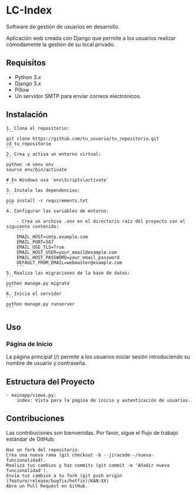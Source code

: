 # LC-Index

Software de gestión de usuarios en desarrollo.

Aplicación web creada con Django que permite a los usuarios realizar cómodamente la gestión de su local privado.
  
## Requisitos

- Python 3.x
- Django 3.x
- Pillow
- Un servidor SMTP para enviar correos electrónicos.

## Instalación

    1. Clona el repositorio:
    ```
    git clone https://github.com/tu_usuario/tu_repositorio.git
    cd tu_repositorio
    ```
    2. Crea y activa un entorno virtual:
    ```
    python -m venv env
    source env/bin/activate  
    
    # En Windows usa `env\Scripts\activate`
    ```
    3. Instala las dependencias:
    ```
    pip install -r requirements.txt
    ```
    4. Configurar las variables de entorno:
    
        - Crea un archivo .env en el directorio raíz del proyecto con el siguiente contenido:
        ```
        EMAIL_HOST=smtp.example.com
        EMAIL_PORT=587
        EMAIL_USE_TLS=True
        EMAIL_HOST_USER=your_email@example.com
        EMAIL_HOST_PASSWORD=your_email_password
        DEFAULT_FROM_EMAIL=webmaster@example.com
        ```
    5. Realiza las migraciones de la base de datos:
    ```
    python manage.py migrate
    ```
    6. Inicia el servidor
    ```
    python manage.py runserver
    ```

## Uso
### Página de Inicio

La página principal (/) permite a los usuarios iniciar sesión introduciendo su nombre de usuario y contraseña.


## Estructura del Proyecto

    - mainapp/views.py:
        index: Vista para la página de inicio y autenticación de usuarios.

## Contribuciones

Las contribuciones son bienvenidas. Por favor, sigue el flujo de trabajo estándar de GitHub:

    Haz un fork del repositorio.
    Crea una nueva rama (git checkout -b --jiracode--/nueva-funcionalidad).
    Realiza tus cambios y haz commits (git commit -m 'Añadir nueva funcionalidad').
    Envía tus cambios a tu fork (git push origin (feature/release/bugfix/hotfix)/KAN-XX)
    Abre un Pull Request en GitHub.


